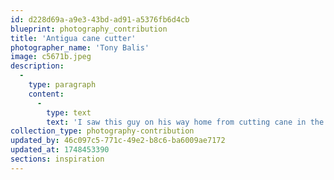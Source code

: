 ```yaml
---
id: d228d69a-a9e3-43bd-ad91-a5376fb6d4cb
blueprint: photography_contribution
title: 'Antigua cane cutter'
photographer_name: 'Tony Balis'
image: c5671b.jpeg
description:
  -
    type: paragraph
    content:
      -
        type: text
        text: 'I saw this guy on his way home from cutting cane in the Parish of St. Paul in Antigua and immediately thought "photograph!" He had imagined I was a tourist wanting to buy drugs, so he was surprised and delighted by my request merely for a photo. I suggested he ride out into the field next to the road, turn and charge towards me, machete in full regard. He happily agreed, each of us enjoying our interplay across cultures.'
collection_type: photography-contribution
updated_by: 46c097c5-771c-49e2-b8c6-ba6009ae7172
updated_at: 1748453390
sections: inspiration
---
```

